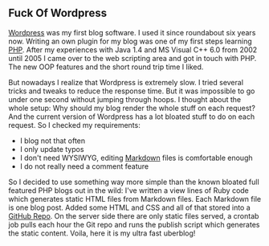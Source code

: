 ## Fuck Of Wordpress

[Wordpress][1] was my first blog software. I used it since roundabout six years
now. Writing an own plugin for my blog was one of my first steps learning
[PHP][2]. After my experiences with Java 1.4 and MS Visual C++ 6.0 from
2002 until 2005 I came over to the web scripting area and got in touch with
PHP. The new OOP features and the short round trip time I liked.

But nowadays I realize that Wordpress is extremely slow. I tried several tricks
and tweaks to reduce the response time. But it was impossible to go under one
second without jumping through hoops. I thought about the whole setup: Why should
my blog render the whole stuff on each request? And the current version of Wordpress
has a lot bloated stuff to do on each request. So I checked my requirements:

- I blog not that often
- I only update typos
- I don't need WYSIWYG, editing [Markdown][3] files is comfortable enough
- I do not really need a comment feature

So I decided to use something way more simple than the known bloated full
featured PHP blogs out in the wild: I've written a view lines of Ruby code
which generates static HTML files from Markdown files. Each Markdown file
is one blog post. Added some HTML and CSS and all of that stored into a
[GitHub Repo][4]. On the server side there are only static files served,
a crontab job pulls each hour the Git repo and runs the publish script
which generates the static content. Voila, here it is my ultra fast uberblog!

[1]: http://wordpress.org/
[2]: http://php.net/
[3]: http://daringfireball.net/projects/markdown/
[4]: https://github.com/Weltraumschaf/uberblog